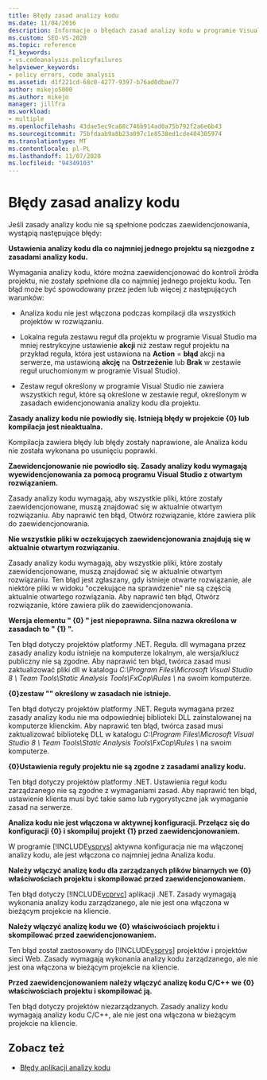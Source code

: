 ```yaml
---
title: Błędy zasad analizy kodu
ms.date: 11/04/2016
description: Informacje o błędach zasad analizy kodu w programie Visual Studio. Wyświetl opisy błędów, które wystąpiły, jeśli zasady nie są spełnione, gdy kod jest zaewidencjonowany.
ms.custom: SEO-VS-2020
ms.topic: reference
f1_keywords:
- vs.codeanalysis.policyfailures
helpviewer_keywords:
- policy errors, code analysis
ms.assetid: d1f221cd-68c0-4277-9397-b76ad0dbae77
author: mikejo5000
ms.author: mikejo
manager: jillfra
ms.workload:
- multiple
ms.openlocfilehash: 43dae5ec9ca68c746b914ad0a75b792f2a6e6b43
ms.sourcegitcommit: 75bfdaab9a8b23a097c1e8538ed1cde404305974
ms.translationtype: MT
ms.contentlocale: pl-PL
ms.lasthandoff: 11/07/2020
ms.locfileid: "94349103"
---
```

# <a name="code-analysis-policy-errors"></a>Błędy zasad analizy kodu

Jeśli zasady analizy kodu nie są spełnione podczas zaewidencjonowania, wystąpią następujące błędy:

**Ustawienia analizy kodu dla co najmniej jednego projektu są niezgodne z zasadami analizy kodu.**

Wymagania analizy kodu, które można zaewidencjonować do kontroli źródła projektu, nie zostały spełnione dla co najmniej jednego projektu kodu. Ten błąd może być spowodowany przez jeden lub więcej z następujących warunków:

- Analiza kodu nie jest włączona podczas kompilacji dla wszystkich projektów w rozwiązaniu.

- Lokalna reguła zestawu reguł dla projektu w programie Visual Studio ma mniej restrykcyjne ustawienie **akcji** niż zestaw reguł projektu na przykład reguła, która jest ustawiona na **Action** = **błąd** akcji na serwerze, ma ustawioną **akcję** na **Ostrzeżenie** lub **Brak** w zestawie reguł uruchomionym w programie Visual Studio).

- Zestaw reguł określony w programie Visual Studio nie zawiera wszystkich reguł, które są określone w zestawie reguł, określonym w zasadach ewidencjonowania analizy kodu dla projektu.

**Zasady analizy kodu nie powiodły się. Istnieją błędy w projekcie {0} lub kompilacja jest nieaktualna.**

Kompilacja zawiera błędy lub błędy zostały naprawione, ale Analiza kodu nie została wykonana po usunięciu poprawki.

**Zaewidencjonowanie nie powiodło się. Zasady analizy kodu wymagają wyewidencjonowania za pomocą programu Visual Studio z otwartym rozwiązaniem.**

Zasady analizy kodu wymagają, aby wszystkie pliki, które zostały zaewidencjonowane, muszą znajdować się w aktualnie otwartym rozwiązaniu. Aby naprawić ten błąd, Otwórz rozwiązanie, które zawiera plik do zaewidencjonowania.

**Nie wszystkie pliki w oczekujących zaewidencjonowania znajdują się w aktualnie otwartym rozwiązaniu.**

Zasady analizy kodu wymagają, aby wszystkie pliki, które zostały zaewidencjonowane, muszą znajdować się w aktualnie otwartym rozwiązaniu. Ten błąd jest zgłaszany, gdy istnieje otwarte rozwiązanie, ale niektóre pliki w widoku "oczekujące na sprawdzenie" nie są częścią aktualnie otwartego rozwiązania. Aby naprawić ten błąd, Otwórz rozwiązanie, które zawiera plik do zaewidencjonowania.

**Wersja elementu " {0} " jest niepoprawna. Silna nazwa określona w zasadach to " {1} ".**

Ten błąd dotyczy projektów platformy .NET. Reguła. dll wymagana przez zasady analizy kodu istnieje na komputerze lokalnym, ale wersja/klucz publiczny nie są zgodne. Aby naprawić ten błąd, twórca zasad musi zaktualizować pliki dll w katalogu *C:\Program Files\Microsoft Visual Studio 8 \ Team Tools\Static Analysis Tools\FxCop\Rules \\* na swoim komputerze.

**{0}zestaw "" określony w zasadach nie istnieje.**

Ten błąd dotyczy projektów platformy .NET. Reguła wymagana przez zasady analizy kodu nie ma odpowiedniej biblioteki DLL zainstalowanej na komputerze klienckim. Aby naprawić ten błąd, twórca zasad musi zaktualizować bibliotekę DLL w katalogu *C:\Program Files\Microsoft Visual Studio 8 \ Team Tools\Static Analysis Tools\FxCop\Rules \\* na swoim komputerze.

**{0}Ustawienia reguły projektu nie są zgodne z zasadami analizy kodu.**

Ten błąd dotyczy projektów platformy .NET. Ustawienia reguł kodu zarządzanego nie są zgodne z wymaganiami zasad. Aby naprawić ten błąd, ustawienie klienta musi być takie samo lub rygorystyczne jak wymaganie zasad na serwerze.

**Analiza kodu nie jest włączona w aktywnej konfiguracji. Przełącz się do konfiguracji {0} i skompiluj projekt {1} przed zaewidencjonowaniem.**

W programie [!INCLUDE[vsprvs](../code-quality/includes/vsprvs_md.md)] aktywna konfiguracja nie ma włączonej analizy kodu, ale jest włączona co najmniej jedna Analiza kodu.

**Należy włączyć analizę kodu dla zarządzanych plików binarnych we {0} właściwościach projektu i skompilować przed zaewidencjonowaniem.**

Ten błąd dotyczy [!INCLUDE[vcprvc](../code-quality/includes/vcprvc_md.md)] aplikacji .NET. Zasady wymagają wykonania analizy kodu zarządzanego, ale nie jest ona włączona w bieżącym projekcie na kliencie.

**Należy włączyć analizę kodu we {0} właściwościach projektu i skompilować przed zaewidencjonowaniem.**

Ten błąd został zastosowany do [!INCLUDE[vsprvs](../code-quality/includes/vsprvs_md.md)] projektów i projektów sieci Web. Zasady wymagają wykonania analizy kodu zarządzanego, ale nie jest ona włączona w bieżącym projekcie na kliencie.

**Przed zaewidencjonowaniem należy włączyć analizę kodu C/C++ we {0} właściwościach projektu i skompilować ją.**

Ten błąd dotyczy projektów niezarządzanych. Zasady analizy kodu wymagają analizy kodu C/C++, ale nie jest ona włączona w bieżącym projekcie na kliencie.

## <a name="see-also"></a>Zobacz też

- [Błędy aplikacji analizy kodu](../code-quality/code-analysis-application-errors.md)
